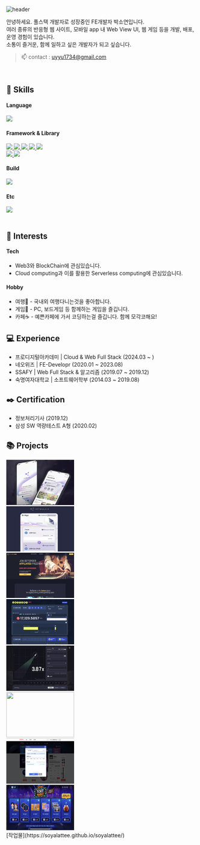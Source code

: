![header](https://capsule-render.vercel.app/api?type=wave&color=e0ffff&height=300&section=header&text=FE%20개발자,%20박소연입니다&fontSize=50)
<!-- # FE 개발자, 박소연입니다 -->

안녕하세요. 풀스택 개발자로 성장중인 FE개발자 박소연입니다.  
여러 종류의 반응형 웹 사이트, 모바일 app 내 Web View UI, 웹 게임 등을 개발, 배포, 운영 경험이 있습니다.  
소통이 즐거운, 함께 일하고 싶은 개발자가 되고 싶습니다.

> 📫 contact : uyyu1734@gmail.com

<br/>
<h2>🌱 Skills</h2>
<div>
  <h4> Language </h4>
  <a href="https://skillicons.dev">
    <img src="https://skillicons.dev/icons?i=html,css,sass,js,ts" />
  </a>
</div>  
<div>
  <h4>Framework & Library </h4>
  <a href="https://skillicons.dev">
    <img src="https://img.shields.io/badge/React-61DAFB?style=flat&logo=react&logoColor=white"/>
    <img src="https://img.shields.io/badge/React Native-61DAFB?style=flat&logo=react&logoColor=white"/>
    <img src="https://img.shields.io/badge/jQuery-0769AD?style=flat&logo=jQuery&logoColor=white"/>
    <img src="https://img.shields.io/badge/i18next-26A69A?style=flat&logo=i18next&logoColor=white"/>
    <img src="https://img.shields.io/badge/Web3.js-F16822?style=flat&logo=web3dotjs&logoColor=white"/>
    <br/>
    <img src="https://img.shields.io/badge/Astro.js-bc52ee?style=flat&logo=astro&logoColor=white"/>
    <img src="https://img.shields.io/badge/Socket.io-010101?style=flat&logo=socketdotio&logoColor=white"/>
  </a>
</div>  
<div>
  <h4>Build</h4>
  <a href="https://skillicons.dev">
    <img src="https://skillicons.dev/icons?i=vite" />
  </a>
</div>
<div>
  <h4>Etc</h4>
  <a href="https://skillicons.dev">
    <img src="https://skillicons.dev/icons?i=figma,photoshop,aws,gcp" />
  </a>
</div>
<br/>
<h2>🤩 Interests</h2>
<div>
 <h4>Tech</h4>
 <ul>
  <li>Web3와 BlockChain에 관심있습니다. </li>
  <li>Cloud computing과 이를 활용한 Serverless computing에 관심있습니다. </li>
 </ul>
</div>
<div>
 <h4>Hobby</h4>
 <ul>
  <li>여행🌴 - 국내외 여행다니는것을 좋아합니다. </li>
  <li>게임🥊 - PC, 보드게임 등 함께하는 게임을 즐깁니다.</li>
   <li>카페☕️ - 예쁜카페에 가서 코딩하는걸 즐깁니다. 함께 모각코해요!</li>
 </ul>
</div>

## 💻 Experience

- 프로디지털아카데미 | Cloud & Web Full Stack (2024.03 ~ )
- 네오위즈 | FE-Developr (2020.01 ~ 2023.08)
- SSAFY | Web Full Stack & 알고리즘 (2019.07 ~ 2019.12)
- 숙명여자대학교 | 소프트웨어학부 (2014.03 ~ 2019.08)

## ✒️ Certification

- 정보처리기사 (2019.12)
- 삼성 SW 역량테스트 A형 (2020.02)

## 📚 Projects
<div>
    <div class="project-list">
      <div class="prjectItem">
        <div class="img-box">
          <img alt="" src="./public/intellaX.png" width="180" height="120"/>
        </div>
      </div>
      <div class="prjectItem">
        <div class="img-box">
          <img alt="" src="./public/bridge.png" width="180" height="120"/>
        </div>
      </div>
      <div class="prjectItem">
        <div class="img-box">
          <img alt="" src="./public/betspider.png" width="180" height="120"/>
        </div>
      </div>
      <div class="prjectItem">
        <div class="img-box">
          <img alt="" src="./public/lottery.png" width="180" height="120"/>
        </div>
      </div>
      <div class="prjectItem">
        <div class="img-box">
          <img alt="" src="./public/moon.png" width="180" height="120"/>
        </div>
      </div>
      <div class="prjectItem">
        <div class="img-box">
          <img alt="" src="./public/neowiz.png" width="180" height="120"/>
        </div>
      </div>
      <div class="prjectItem">
        <div class="img-box">
          <img alt="" src="./public/pmang.png" width="180" height="120"/>
        </div>
      </div>
      <div class="prjectItem">
        <div class="img-box">
          <img alt="" src="./public/migration.png" width="180" height="120"/>
        </div>
      </div>
    </div>
</div>
[작업물](https://soyalattee.github.io/soyalattee/)

